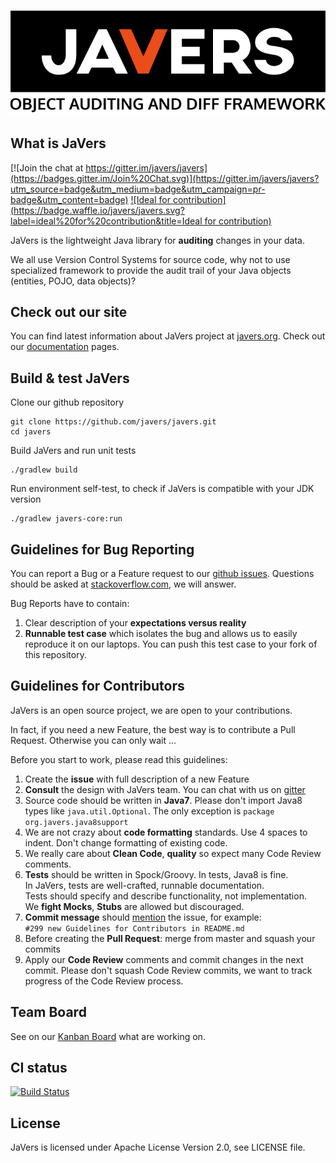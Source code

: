 ﻿﻿
![javers-black-logo-1.0.png](javers-black-logo-1.0.png)

## What is JaVers

[![Join the chat at https://gitter.im/javers/javers](https://badges.gitter.im/Join%20Chat.svg)](https://gitter.im/javers/javers?utm_source=badge&utm_medium=badge&utm_campaign=pr-badge&utm_content=badge)
[![Ideal for contribution](https://badge.waffle.io/javers/javers.svg?label=ideal%20for%20contribution&title=Ideal for contribution)](http://waffle.io/javers/javers)

JaVers is the lightweight Java library for **auditing** changes in your data.

We all use Version Control Systems for source code,
why not to use specialized framework to provide the audit trail of your Java objects (entities, POJO, data objects)?

## Check out our site
You can find latest information about JaVers project at [javers.org](http://javers.org).
Check out our [documentation](http://javers.org/documentation)</a> pages.

## Build & test JaVers
Clone our github repository

```
git clone https://github.com/javers/javers.git
cd javers
```

Build JaVers and run unit tests

```
./gradlew build
```

Run environment self-test, to check if JaVers is compatible with your JDK version

```
./gradlew javers-core:run
```

## Guidelines for Bug Reporting
You can report a Bug or a Feature request to our [github issues](http://github.com/javers/javers/issues/).
Questions should be asked at [stackoverflow.com](http://stackoverflow.com), we will answer.

Bug Reports have to contain:

1. Clear description of your **expectations versus reality**
1. **Runnable test case** which isolates the bug and allows us to easily reproduce it on our laptops.
   You can push this test case to your fork of this repository. 

## Guidelines for Contributors

JaVers is an open source project, we are open to your contributions.

In fact, if you need a new Feature,
the best way is to contribute a Pull Request. Otherwise you can only wait ...

Before you start to work, please read this guidelines:

1. Create the **issue** with full description of a new Feature
1. **Consult** the design with JaVers team.
   You can chat with us on [gitter](https://gitter.im/javers/javers)
1. Source code should be written in **Java7**.
   Please don't import Java8 types like `java.util.Optional`.
   The only exception is `package org.javers.java8support`
1. We are not crazy about **code formatting** standards.
   Use 4 spaces to indent. Don't change formatting of existing code.
1. We really care about **Clean Code**, **quality** so expect many Code Review comments.
1. **Tests** should be written in Spock/Groovy. In tests, Java8 is fine.<br/>
   In JaVers, tests are well-crafted, runnable documentation.<br/>
   Tests should specify and describe functionality, not implementation. <br/>
   We **fight Mocks**, **Stubs** are allowed but discouraged.
1. **Commit message** should [mention](https://github.com/blog/957-introducing-issue-mentions) the issue,
   for example:<br/>
   `#299 new Guidelines for Contributors in README.md`
1. Before creating the **Pull Request**: merge from master and
   squash your commits
1. Apply our **Code Review** comments and commit changes in the next commit.
Please don't squash Code Review commits, we want to track progress of the Code Review process.    


## Team Board
See on our [Kanban Board](https://waffle.io/javers/javers) what are working on. 

## CI status
[![Build Status](https://travis-ci.org/javers/javers.png?branch=master)](https://travis-ci.org/javers/javers)

## License
JaVers is licensed under Apache License Version 2.0, see LICENSE file.